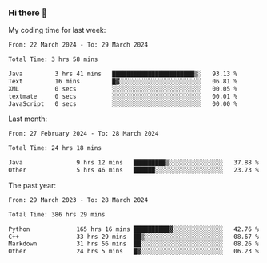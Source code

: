 ### Hi there 👋

My coding time for last week:

<!--START_SECTION:week-->

```txt
From: 22 March 2024 - To: 29 March 2024

Total Time: 3 hrs 58 mins

Java         3 hrs 41 mins   ███████████████████████▒░   93.13 %
Text         16 mins         █▓░░░░░░░░░░░░░░░░░░░░░░░   06.81 %
XML          0 secs          ░░░░░░░░░░░░░░░░░░░░░░░░░   00.05 %
textmate     0 secs          ░░░░░░░░░░░░░░░░░░░░░░░░░   00.01 %
JavaScript   0 secs          ░░░░░░░░░░░░░░░░░░░░░░░░░   00.00 %
```

<!--END_SECTION:week-->

Last month:

<!--START_SECTION:month-->

```txt
From: 27 February 2024 - To: 28 March 2024

Total Time: 24 hrs 18 mins

Java               9 hrs 12 mins   █████████▒░░░░░░░░░░░░░░░   37.88 %
Other              5 hrs 46 mins   ██████░░░░░░░░░░░░░░░░░░░   23.73 %
```

<!--END_SECTION:month-->

The past year:

<!--START_SECTION:year-->

```txt
From: 29 March 2023 - To: 28 March 2024

Total Time: 386 hrs 29 mins

Python             165 hrs 16 mins ██████████▓░░░░░░░░░░░░░░   42.76 %
C++                33 hrs 29 mins  ██▒░░░░░░░░░░░░░░░░░░░░░░   08.67 %
Markdown           31 hrs 56 mins  ██░░░░░░░░░░░░░░░░░░░░░░░   08.26 %
Other              24 hrs 5 mins   █▓░░░░░░░░░░░░░░░░░░░░░░░   06.23 %
```

<!--END_SECTION:year-->
